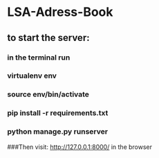 # LSA-Adress-Book
## to start the server:
### in the terminal run
### virtualenv env
### source env/bin/activate
### pip install -r requirements.txt
### python manage.py runserver

###Then visit: http://127.0.0.1:8000/ in the browser

